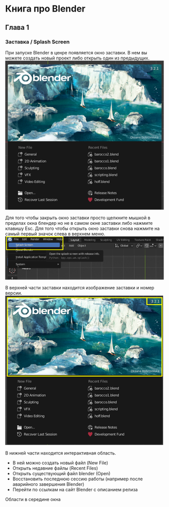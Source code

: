 # Книга про Blender

## Глава 1
### Заставка / Splash Screen 

При запуске Blender в ценре появляется окно заставки. В нем вы можете создать новый проект либо открыть один из предыдущих.
![part1_04](/img/part1/part1_04.png)

Для того чтобы закрыть окно заставки просто щелкните мышкой в пределах окна блендер но не в самом окне заставки либо нажмите клавишу Esc. Для того чтобы открыть окно заставки снова нажмите на самый первый значок слева в верхнем меню.
![part1_05](/img/part1/part1_05.png)

В верхней части заставки находится изображение заставки и номер версии.
![part1_06](/img/part1/part1_06.png)

В нижней части находится интерактивная область.
- В ней можно создать новый файл (New File)
- Открыть недавние файлы (Recent Files)
- Открыть существующий файл blender (Open)
- Восстановить последнюю сессию работы (например после аварийного завершения Blender)
- Перейти по ссылкам на сайт Blender с описанием релиза

Области в середине окна